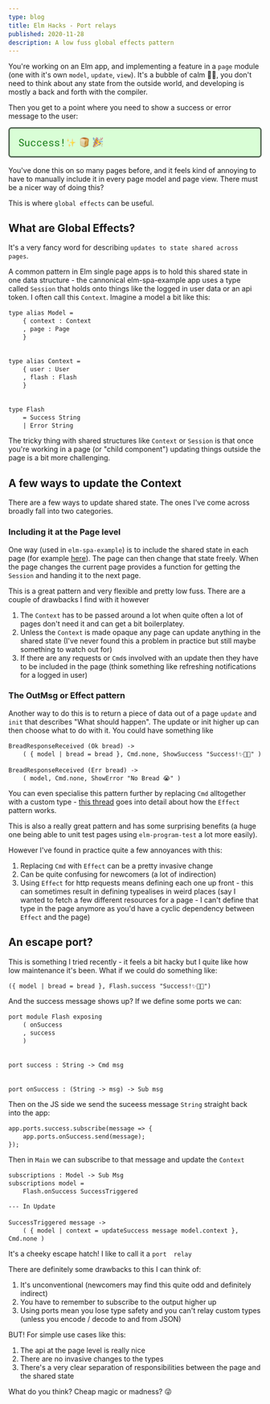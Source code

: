 ```yaml
---
type: blog
title: Elm Hacks - Port relays
published: 2020-11-28
description: A low fuss global effects pattern
---
```


You're working on an Elm app, and implementing a feature in a `page` module (one with it's own `model`, `update`, `view`). It's a bubble of calm 💆‍♀️, you don't need to think about any state from the outside world, and developing is mostly a back and forth with the compiler.

Then you get to a point where you need to show a success or error message to the user:

![success](/images/success-banner.png)

You've done this on so many pages before, and it feels kind of annoying to have to manually include it in every page model and page view. There must be a nicer way of doing this?

This is where  `global effects` can be useful.

## What are Global Effects?

It's a very fancy word for describing `updates to state shared across pages`.

A common pattern in Elm single page apps is to hold this shared state in one data structure - the cannonical elm-spa-example app uses a type called `Session` that holds onto things like the logged in user data or an api token. I often call this `Context`. Imagine a model a bit like this:

```
type alias Model =
    { context : Context
    , page : Page
    }


type alias Context =
    { user : User
    , flash : Flash
    }


type Flash
    = Success String
    | Error String
```



The tricky thing with shared structures like `Context` or `Session` is that once you're working in a page (or "child component") updating things outside the page is a bit more challenging.

## A few ways to update the Context

There are a few ways to update shared state. The ones I've come across broadly fall into two categories.

### Including it at the Page level

One way (used in `elm-spa-example`) is to include the shared state in each page (for example [here](https://github.com/rtfeldman/elm-spa-example/blob/master/src/Page/Article.elm)). The page can then change that state freely. When the page changes the current page provides a function for getting the `Session` and handing it to the next page.

This is a great pattern and very flexible and pretty low fuss. There are a couple of drawbacks I find with it however

1. The `Context` has to be passed around a lot when quite often a lot of pages don't need it and can get a bit boilerplatey.
2. Unless the `Context` is made opaque any page can update anything in the shared state (I've never found this a problem in practice but still maybe something to watch out for)
3. If there are any requests or `Cmd`s  involved with an update then they have to be included in the page (think something like refreshing notifications for a logged in user)

### The OutMsg or Effect pattern

Another way to do this is to return a piece of data out of a page `update` and `init` that describes "What should happen". The update or init higher up can then choose what to do with it. You could have something like

```
BreadResponseReceived (Ok bread) ->
    ( { model | bread = bread }, Cmd.none, ShowSuccess "Success!✨🍞🎉" )

BreadResponseReceived (Err bread) ->
    ( model, Cmd.none, ShowError "No Bread 😭" )
```

You can even specialise this pattern further by replacing `Cmd` alltogether with a custom type - [this thread](https://discourse.elm-lang.org/t/realworld-example-app-architected-with-the-effect-pattern/5753) goes into detail about how the `Effect` pattern works.

This is also a really great pattern and has some surprising benefits (a huge one being able to unit test pages using `elm-program-test` a lot more easily).

However I've found in practice quite a few annoyances with this:

1. Replacing `Cmd` with `Effect` can be a pretty invasive change
2. Can be quite confusing for newcomers (a lot of indirection)
3. Using `Effect` for http requests means defining each one up front - this can sometimes result in defining typealises in weird places (say I wanted to fetch a few different resources for a page - I can't define that type in the page anymore as you'd have a cyclic dependency between `Effect` and the page)

## An escape port?

This is something I tried recently - it feels a bit hacky but I quite like how low maintenance it's been. What if we could do something like:

```
({ model | bread = bread }, Flash.success "Success!✨🍞🎉")
```

And the success message shows up? If we define some ports we can:

```
port module Flash exposing
    ( onSuccess
    , success
    )


port success : String -> Cmd msg


port onSuccess : (String -> msg) -> Sub msg
```

Then on the JS side we send the suceess message `String` straight back into the app:

```
app.ports.success.subscribe(message => {
    app.ports.onSuccess.send(message);
});
```

Then in `Main` we can subscribe to that message and update the `Context`

```
subscriptions : Model -> Sub Msg
subscriptions model =
    Flash.onSuccess SuccessTriggered
```

```
--- In Update

SuccessTriggered message ->
    ( { model | context = updateSuccess message model.context }, Cmd.none )
```

It's a cheeky escape hatch! I like to call it a `port  relay`

There are definitely some drawbacks to this I can think of:

1. It's unconventional (newcomers may find this quite odd and definitely indirect)
2. You have to remember to subscribe to the output higher up
3. Using ports mean you lose type safety and you can't relay custom types (unless you encode / decode to and from JSON)

BUT! For simple use cases like this:

1. The api at the page level is really nice
2. There are no invasive changes to the types
3. There's a very clear separation of responsibilities between the page and the shared state

What do you think? Cheap magic or madness? 😜
